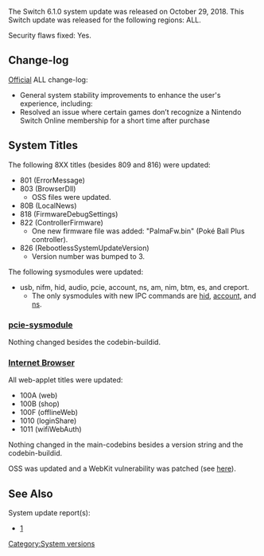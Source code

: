 The Switch 6.1.0 system update was released on October 29, 2018. This
Switch update was released for the following regions: ALL.

Security flaws fixed:
Yes.

## Change-log

[Official](https://en-americas-support.nintendo.com/app/answers/detail/a_id/22525/p/897)
ALL change-log:

  - General system stability improvements to enhance the user's
    experience, including:
  - Resolved an issue where certain games don’t recognize a Nintendo
    Switch Online membership for a short time after purchase

## System Titles

The following 8XX titles (besides 809 and 816) were updated:

  - 801 (ErrorMessage)
  - 803 (BrowserDll)
      - OSS files were updated.
  - 80B (LocalNews)
  - 818 (FirmwareDebugSettings)
  - 822 (ControllerFirmware)
      - One new firmware file was added: "PalmaFw.bin" (Poké Ball Plus
        controller).
  - 826 (RebootlessSystemUpdateVersion)
      - Version number was bumped to 3.

The following sysmodules were updated:

  - usb, nifm, hid, audio, pcie, account, ns, am, nim, btm, es, and
    creport.
      - The only sysmodules with new IPC commands are
        [hid](HID%20services.md "wikilink"),
        [account](Account%20services.md "wikilink"), and
        [ns](NS%20Services.md "wikilink").

### [pcie-sysmodule](PCIe%20services.md "wikilink")

Nothing changed besides the codebin-buildid.

### [Internet Browser](Internet%20Browser.md "wikilink")

All web-applet titles were updated:

  - 100A (web)
  - 100B (shop)
  - 100F (offlineWeb)
  - 1010 (loginShare)
  - 1011 (wifiWebAuth)

Nothing changed in the main-codebins besides a version string and the
codebin-buildid.

OSS was updated and a WebKit vulnerability was patched (see
[here](Switch%20Userland%20Flaws.md "wikilink")).

## See Also

System update
    report(s):

  - [1](https://yls8.mtheall.com/ninupdates/reports.php?date=10-29-18_08-05-12&sys=hac)

[Category:System versions](Category:System_versions "wikilink")
